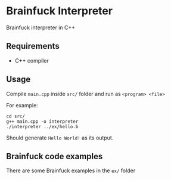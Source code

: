 # Brainfuck Interpreter
Brainfuck interpreter in C++

## Requirements
* C++ compiler

## Usage
Compile `main.cpp` inside `src/` folder and run as `<program> <file>`

For example:
```
cd src/
g++ main.cpp -o interpreter  
./interpreter ../ex/hello.b
```
Should generate
`Hello World!`
as its output.

## Brainfuck code examples
There are some Brainfuck examples in the `ex/` folder

